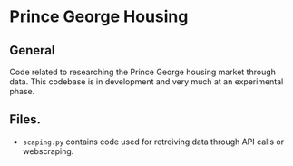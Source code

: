 # Prince George Housing
## General 
Code related to researching the Prince George housing market through data. This codebase is in development and very much at an experimental phase.

## Files.
 * `scaping.py` contains code used for retreiving data through API calls or webscraping.
